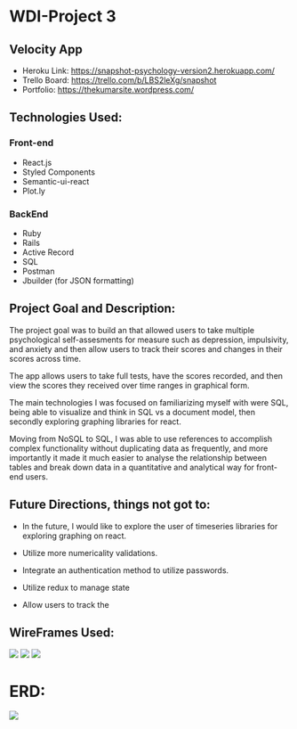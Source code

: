 # WDI-Project 3

## Velocity App

* Heroku Link: https://snapshot-psychology-version2.herokuapp.com/
* Trello Board: https://trello.com/b/LBS2leXg/snapshot
* Portfolio: https://thekumarsite.wordpress.com/

## Technologies Used: 

### Front-end
* React.js
* Styled Components
* Semantic-ui-react
* Plot.ly

### BackEnd
* Ruby
* Rails
* Active Record
* SQL
* Postman
* Jbuilder (for JSON formatting)

## Project Goal and Description:
The project goal was to build an that allowed users to take multiple psychological self-assesments for measure such as depression, impulsivity, and anxiety and then allow users to track their scores and changes in their scores across time.

The app allows users to take full tests, have the scores recorded, and then view the scores they received over time ranges in graphical form.

The main technologies I was focused on familiarizing myself with were SQL, being able to visualize and think in SQL vs a document model, then secondly exploring graphing libraries for react. 

Moving from NoSQL to SQL, I was able to use references to accomplish complex functionality without duplicating data as frequently, and more importantly it made it much easier to analyse the relationship between tables and break down data in a quantitative and analytical way for front-end users.

                    
## Future Directions, things not got to:
* In the future, I would like to explore the user of timeseries libraries for exploring graphing on react.

* Utilize more numericality validations. 

* Integrate an authentication method to utilize passwords.

* Utilize redux to manage state

* Allow users to track the 
## WireFrames Used:

![](https://i.imgur.com/w4du59pl.png)
![](https://i.imgur.com/Fks2PH4l.png)
![](https://i.imgur.com/82IFoJRl.png)

# ERD:
![](https://i.imgur.com/AgnW8bxl.png)


